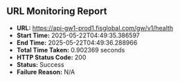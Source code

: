 ## URL Monitoring Report

- **URL:** https://api-gw1-prod1.fisglobal.com/gw/v1/health
- **Start Time:** 2025-05-22T04:49:35.386597
- **End Time:** 2025-05-22T04:49:36.288966
- **Total Time Taken:** 0.902369 seconds
- **HTTP Status Code:** 200
- **Status:** Success
- **Failure Reason:** N/A
